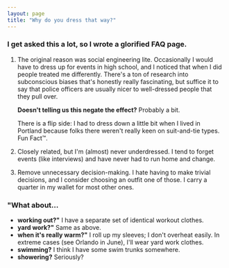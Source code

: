 ```yaml
---
layout: page
title: "Why do you dress that way?"
---
```


### I get asked this a lot, so I wrote a glorified FAQ page.

1. The original reason was social engineering lite. Occasionally I would have to dress up for events in high school, and I noticed that when I did people treated me differently. There's a ton of research into subconscious biases that's honestly really fascinating, but suffice it to say that police officers are usually nicer to well-dressed people that they pull over.

    **Doesn't telling us this negate the effect?** Probably a bit.

    There is a flip side: I had to dress down a little bit when I lived in Portland because folks there weren't really keen on suit-and-tie types. Fun Fact™.
2. Closely related, but I'm (almost) never underdressed. I tend to forget events (like interviews) and have never had to run home and change.
3. Remove unnecessary decision-making. I hate having to make trivial decisions, and I consider choosing an outfit one of those. I carry a quarter in my wallet for most other ones.

### "What about...
- **working out?"** I have a separate set of identical workout clothes.
- **yard work?"** Same as above.
- **when it's really warm?"** I roll up my sleeves; I don't overheat easily. In extreme cases (see Orlando in June), I'll wear yard work clothes.
- **swimming?** I think I have some swim trunks somewhere.
- **showering?** Seriously?
